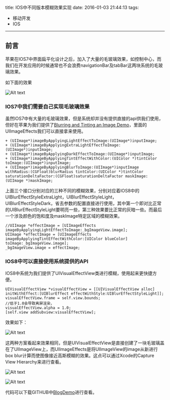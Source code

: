 title: IOS中不同版本模糊效果实现
date: 2016-01-03 21:44:13
tags:
- 移动开发
- IOS
---
## 前言
苹果在IOS7中界面扁平化设计之后，加入了大量的毛玻璃效果，如控制中心，而我们在开发应用的时候通常也不会浪费navigationBar及tabBar这两块系统的毛玻璃效果。

如下面的效果

![Alt text](/assets/blogImg/blureffect_1.png)

<!-- more -->

### IOS7中我们需要自己实现毛玻璃效果
虽然IOS7中有大量的毛玻璃效果，但是系统却并没有提供直接的api供我们使用，但好在苹果为我们提供了[Blurring and Tinting an Image Demo](https://developer.apple.com/library/ios/samplecode/UIImageEffects/Introduction/Intro.html)，里面的UIImageEffects我们可以直接拿来使用。

``` objc
+ (UIImage*)imageByApplyingLightEffectToImage:(UIImage*)inputImage;
+ (UIImage*)imageByApplyingExtraLightEffectToImage:(UIImage*)inputImage;
+ (UIImage*)imageByApplyingDarkEffectToImage:(UIImage*)inputImage;
+ (UIImage*)imageByApplyingTintEffectWithColor:(UIColor *)tintColor toImage:(UIImage*)inputImage;
+ (UIImage*)imageByApplyingBlurToImage:(UIImage*)inputImage withRadius:(CGFloat)blurRadius tintColor:(UIColor *)tintColor saturationDeltaFactor:(CGFloat)saturationDeltaFactor maskImage:(UIImage *)maskImage;
```
上面三个接口分别对应的三种不同的模糊效果，分别对应着IOS8中的UIBlurEffectStyleExtraLight，UIBlurEffectStyleLight，UIBlurEffectStyleDark，省去参数的配置直接进行使用，其中第一个即对比正常的UIBlurEffectStyleLight要明亮一些，第三种效果要比正常的灰暗一些。而最后一个涉及颜色的饱和度及maskImage特定区域的模糊效果。

``` objc
//UIImage *effectImage = [UIImageEffects imageByApplyingLightEffectToImage:_bgImageView.image];
UIImage *effectImage = [UIImageEffects imageByApplyingTintEffectWithColor:[UIColor blueColor] toImage:_bgImageView.image];
_bgImageView.image = effectImage;
```

### IOS8中可以直接使用系统提供的API
IOS8中系统为我们提供了UIVisualEffectView类进行模糊，使用起来更快捷方便。

``` objc
UIVisualEffectView *visualEffectView = [[UIVisualEffectView alloc] initWithEffect:[UIBlurEffect effectWithStyle:UIBlurEffectStyleLight]];
visualEffectView.frame = self.view.bounds;
//低于1.0会导致离屏渲染，
visualEffectView.alpha = 1.0;
[self.view addSubview:visualEffectView];        
```

效果如下：

![Alt text](/assets/blogImg/blureffect_2.png)

这两种方案看起来效果相同，但是UIVisualEffectView是直接创建了一块毛玻璃盖在了UIImageView上，而UIImageEffects是将UIImageView的image从新进行box blur计算而使图像接近高斯模糊的效果。这点可以通过Xcode的Capture View Hierarchy来进行查看。

![Alt text](/assets/blogImg/blureffect_3.png)

![Alt text](/assets/blogImg/blureffect_4.png)

代码可以下载GITHUB中[BlogDemo](https://github.com/binhan666/BlogDemo)进行查看。
